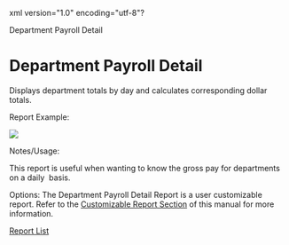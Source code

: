 xml version="1.0" encoding="utf-8"?





Department Payroll Detail




# Department Payroll Detail

Displays department totals by day and calculates corresponding dollar totals.

Report Example:

![](/img/Department_Payroll_Detail.gif)

Notes/Usage:

This report is useful when wanting to know the gross pay for departments on a daily  basis.

Options: The Department Payroll Detail Report is a user customizable report. Refer to the [Customizable Report Section](../../User_Customizable_Reports.md) of this manual for more information.

[Report List](../Report_List.md)